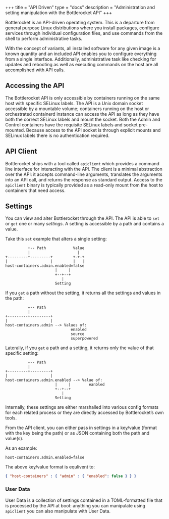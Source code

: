 +++
title = "API Driven"
type = "docs"
description = "Administration and setting manipulation with the Bottlerocket API" 
+++

Bottlerocket is an API-driven operating system.
This is a departure from general purpose Linux distributions where you install packages, configure services through individual configuration files, and use commands from the shell to perform administrative tasks.

With the concept of variants, all installed software for any given image is a known quantity and an included API enables you to configure everything from a single interface.
Additionally, administrative task like checking for updates and rebooting as well as executing commands on the host are all accomplished with API calls.

## Accessing the API

The Bottlerocket API is only accessible by containers running on the same host with specific SELinux labels.
The API is a Unix domain socket accessible by a mountable volume; containers running on the host or orchestrated containerd instance can access the API as long as they have both the correct SELinux labels and mount the socket.
Both the Admin and Control containers have the requisite SELinux labels and socket pre-mounted.
Because access to the API socket is through explicit mounts and SELinux labels there is no authentication required.

## API Client

Bottlerocket ships with a tool called `apiclient` which provides a command line interface for interacting with the API.
The client is a minimal abstraction over the API: it accepts command-line arguments, translates the arguments into an API call, and returns the response as standard output.
Access to the `apiclient` binary is typically provided as a read-only mount from the host to containers that need access.

## Settings

You can view and alter Bottlerocket through the API.
The API is able to `set` or `get`  one or many *settings*.
A setting is accessible by a path and contains a value.

Take this `set` example that alters a single setting:

```goat
          +-- Path            Value
          |                     |
+---------+---------+         +-+-+  
|                   |         |   |
host-containers.admin.enabled=false 
                      |     |
                      +--+--+
                         |
                      Setting
```

If you `get` a path without the setting, it returns all the settings and values in the path:

```goat
          +-- Path
          |
+---------+---------+ 
|                   | 
host-containers.admin --> Values of: 
                             enabled
                             source
                             superpowered
```

Laterally, if you `get` a path and a setting, it returns only the value of that specific setting:

```goat
          +-- Path
          |
+---------+---------+
|                   | 
host-containers.admin.enabled --> Value of: 
                      |     |        eanbled   
                      +--+--+
                         |
                      Setting
```

Internally, these settings are either marshalled into various config formats for each related process or they are directly accessed by Bottlerocket’s own tools.

From the API client, you can either pass in settings in a key/value (format with the key being the path) or as JSON containing both the path and value(s).

As an example:

```shell
host-containers.admin.enabled=false
```

The above key/value format is equlivent to:

```json
{ "host-containers" : { "admin" : { "enabled": false } } }
```

### User Data

User Data is a collection of settings contained in a TOML-formatted file that is processed by the API at boot: anything you can manipulate using `apiclient` you can also manipulate with User Data.
